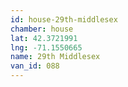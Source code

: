 ```yaml
---
id: house-29th-middlesex
chamber: house
lat: 42.3721991
lng: -71.1550665
name: 29th Middlesex
van_id: 088
---
```

